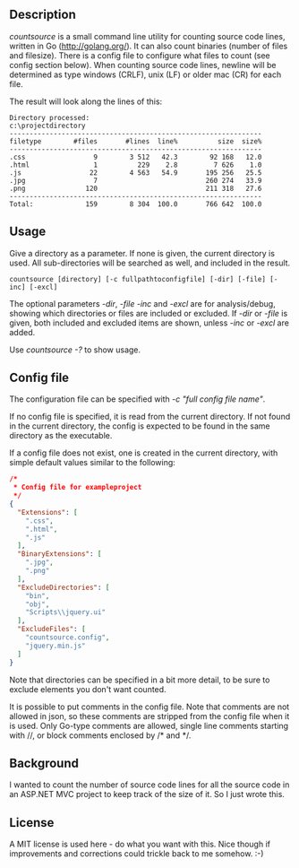 ## Description

*countsource* is a small command line utility for counting source code lines, written in Go (http://golang.org/). 
It can also count binaries (number of files and filesize).
There is a config file to configure what files to count (see config section below).
When counting source code lines, newline will be determined as type windows (CRLF), unix (LF) or older mac (CR) for each file.

The result will look along the lines of this:
```
Directory processed:
c:\projectdirectory
---------------------------------------------------------------
filetype        #files       #lines  line%          size  size%
---------------------------------------------------------------
.css                 9        3 512   42.3        92 168   12.0
.html                1          229    2.8         7 626    1.0
.js                 22        4 563   54.9       195 256   25.5
.jpg                 7                           260 274   33.9
.png               120                           211 318   27.6
---------------------------------------------------------------
Total:             159        8 304  100.0       766 642  100.0
```

## Usage

Give a directory as a parameter. If none is given, the current directory is used.
All sub-directories will be searched as well, and included in the result.

```
countsource [directory] [-c fullpathtoconfigfile] [-dir] [-file] [-inc] [-excl]
```

The optional parameters *-dir*, *-file* *-inc* and *-excl* are for analysis/debug, showing which directories or files are included or excluded. If *-dir* or *-file* is given, both included and excluded items are shown, unless *-inc* or *-excl* are added.

Use *countsource -?* to show usage.

## Config file

The configuration file can be specified with *-c "full config file name"*. 

If no config file is specified, it is read from the current directory. If not found in the current directory, the config is expected to be found in the same directory as the executable. 

If a config file does not exist, one is created in the current directory,
with simple default values similar to the following:

```JSON
/*
 * Config file for exampleproject
 */
{
  "Extensions": [
    ".css",
    ".html",
    ".js"
  ],
  "BinaryExtensions": [
    ".jpg",
    ".png"
  ],
  "ExcludeDirectories": [
    "bin",
    "obj",
    "Scripts\\jquery.ui"
  ],
  "ExcludeFiles": [
    "countsource.config",
    "jquery.min.js"
  ]
}
```

Note that directories can be specified in a bit more detail, to be sure to exclude elements you don't want counted.

It is possible to put comments in the config file. 
Note that comments are not allowed in json, so these comments are stripped from the config file when it is used.
Only Go-type comments are allowed, single line comments starting with //, or block comments enclosed by /* and */.

## Background

I wanted to count the number of source code lines for all the source code in an ASP.NET MVC project to keep track of the size of it. So I just wrote this.

## License

A MIT license is used here - do what you want with this. Nice though if improvements and corrections could trickle back to me somehow. :-)
